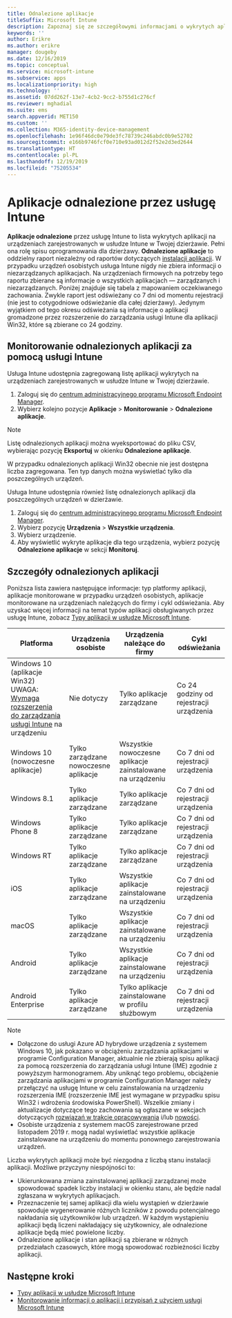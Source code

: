 ```yaml
---
title: Odnalezione aplikacje
titleSuffix: Microsoft Intune
description: Zapoznaj się ze szczegółowymi informacjami o wykrytych aplikacjach znalezionych przez usługę Intune na urządzeniu.
keywords: ''
author: Erikre
ms.author: erikre
manager: dougeby
ms.date: 12/16/2019
ms.topic: conceptual
ms.service: microsoft-intune
ms.subservice: apps
ms.localizationpriority: high
ms.technology: ''
ms.assetid: 07dd262f-13e7-4cb2-9cc2-b755d1c276cf
ms.reviewer: mghadial
ms.suite: ems
search.appverid: MET150
ms.custom: ''
ms.collection: M365-identity-device-management
ms.openlocfilehash: 1e96f46dc0e79de3fc78739c246abdc0b9e52702
ms.sourcegitcommit: e166b9746fcf0e710e93ad012d2f52e2d3ed2644
ms.translationtype: HT
ms.contentlocale: pl-PL
ms.lasthandoff: 12/19/2019
ms.locfileid: "75205534"
---
```

# <a name="intune-discovered-apps"></a>Aplikacje odnalezione przez usługę Intune

**Aplikacje odnalezione** przez usługę Intune to lista wykrytych aplikacji na urządzeniach zarejestrowanych w usłudze Intune w Twojej dzierżawie. Pełni ona rolę spisu oprogramowania dla dzierżawy. **Odnalezione aplikacje** to oddzielny raport niezależny od raportów dotyczących [instalacji aplikacji](apps-monitor.md). W przypadku urządzeń osobistych usługa Intune nigdy nie zbiera informacji o niezarządzanych aplikacjach. Na urządzeniach firmowych na potrzeby tego raportu zbierane są informacje o wszystkich aplikacjach — zarządzanych i niezarządzanych. Poniżej znajduje się tabela z mapowaniem oczekiwanego zachowania. Zwykle raport jest odświeżany co 7 dni od momentu rejestracji (nie jest to cotygodniowe odświeżanie dla całej dzierżawy). Jedynym wyjątkiem od tego okresu odświeżania są informacje o aplikacji gromadzone przez rozszerzenie do zarządzania usługi Intune dla aplikacji Win32, które są zbierane co 24 godziny.

## <a name="monitor-discovered-apps-with-intune"></a>Monitorowanie odnalezionych aplikacji za pomocą usługi Intune

Usługa Intune udostępnia zagregowaną listę aplikacji wykrytych na urządzeniach zarejestrowanych w usłudze Intune w Twojej dzierżawie.

1. Zaloguj się do [centrum administracyjnego programu Microsoft Endpoint Manager](https://go.microsoft.com/fwlink/?linkid=2109431).
2. Wybierz kolejno pozycje **Aplikacje** > **Monitorowanie** > **Odnalezione aplikacje**.

>[!NOTE]
>Listę odnalezionych aplikacji można wyeksportować do pliku CSV, wybierając pozycję **Eksportuj** w okienku **Odnalezione aplikacje**.
>
>W przypadku odnalezionych aplikacji Win32 obecnie nie jest dostępna liczba zagregowana. Ten typ danych można wyświetlać tylko dla poszczególnych urządzeń.

Usługa Intune udostępnia również listę odnalezionych aplikacji dla poszczególnych urządzeń w dzierżawie.

1. Zaloguj się do [centrum administracyjnego programu Microsoft Endpoint Manager](https://go.microsoft.com/fwlink/?linkid=2109431).
2. Wybierz pozycję **Urządzenia** > **Wszystkie urządzenia**.
3. Wybierz urządzenie.
4. Aby wyświetlić wykryte aplikacje dla tego urządzenia, wybierz pozycję **Odnalezione aplikacje** w sekcji **Monitoruj**.

## <a name="details-of-discovered-apps"></a>Szczegóły odnalezionych aplikacji

Poniższa lista zawiera następujące informacje: typ platformy aplikacji, aplikacje monitorowane w przypadku urządzeń osobistych, aplikacje monitorowane na urządzeniach należących do firmy i cykl odświeżania. Aby uzyskać więcej informacji na temat typów aplikacji obsługiwanych przez usługę Intune, zobacz [Typy aplikacji w usłudze Microsoft Intune](apps-add.md#app-types-in-microsoft-intune).

| Platforma | Urządzenia osobiste | Urządzenia należące do firmy | Cykl odświeżania |
|------------------------------------------------------------------------|----------------------------------|--------------------------------------------------|---------------------------------------|
| Windows 10 (aplikacje Win32) UWAGA: [Wymaga rozszerzenia do zarządzania usługi Intune](intune-management-extension.md) na urządzeniu | Nie dotyczy | Tylko aplikacje zarządzane | Co 24 godziny od rejestracji urządzenia |
| Windows 10 (nowoczesne aplikacje) | Tylko zarządzane nowoczesne aplikacje | Wszystkie nowoczesne aplikacje zainstalowane na urządzeniu | Co 7 dni od rejestracji urządzenia |
| Windows 8.1 | Tylko aplikacje zarządzane | Tylko aplikacje zarządzane | Co 7 dni od rejestracji urządzenia |
| Windows Phone 8 | Tylko aplikacje zarządzane | Tylko aplikacje zarządzane | Co 7 dni od rejestracji urządzenia |
| Windows RT | Tylko aplikacje zarządzane | Tylko aplikacje zarządzane | Co 7 dni od rejestracji urządzenia |
| iOS | Tylko aplikacje zarządzane | Wszystkie aplikacje zainstalowane na urządzeniu | Co 7 dni od rejestracji urządzenia |
| macOS | Tylko aplikacje zarządzane | Wszystkie aplikacje zainstalowane na urządzeniu | Co 7 dni od rejestracji urządzenia |
| Android | Tylko aplikacje zarządzane | Wszystkie aplikacje zainstalowane na urządzeniu | Co 7 dni od rejestracji urządzenia |
| Android Enterprise | Tylko aplikacje zarządzane | Tylko aplikacje zainstalowane w profilu służbowym | Co 7 dni od rejestracji urządzenia |

> [!NOTE]
> - Dołączone do usługi Azure AD hybrydowe urządzenia z systemem Windows 10, jak pokazano w obciążeniu zarządzania aplikacjami w programie Configuration Manager, aktualnie nie zbierają spisu aplikacji za pomocą rozszerzenia do zarządzania usługi Intune (IME) zgodnie z powyższym harmonogramem. Aby uniknąć tego problemu, obciążenie zarządzania aplikacjami w programie Configuration Manager należy przełączyć na usługę Intune w celu zainstalowania na urządzeniu rozszerzenia IME (rozszerzenie IME jest wymagane w przypadku spisu Win32 i wdrożenia środowiska PowerShell). Wszelkie zmiany i aktualizacje dotyczące tego zachowania są ogłaszane w sekcjach dotyczących [rozwiązań w trakcie opracowywania](../fundamentals/in-development.md) i/lub [nowości](../fundamentals/whats-new.md).
> - Osobiste urządzenia z systemem macOS zarejestrowane przed listopadem 2019 r. mogą nadal wyświetlać wszystkie aplikacje zainstalowane na urządzeniu do momentu ponownego zarejestrowania urządzeń.

Liczba wykrytych aplikacji może być niezgodna z liczbą stanu instalacji aplikacji. Możliwe przyczyny niespójności to:

- Ukierunkowana zmiana zainstalowanej aplikacji zarządzanej może spowodować spadek liczby instalacji w okienku stanu, ale będzie nadal zgłaszana w wykrytych aplikacjach.
- Przeznaczenie tej samej aplikacji dla wielu wystąpień w dzierżawie spowoduje wygenerowanie różnych liczników z powodu potencjalnego nakładania się użytkowników lub urządzeń. W każdym wystąpieniu aplikacji będą liczeni nakładający się użytkownicy, ale odnalezione aplikacje będą mieć powielone liczby.
- Odnalezione aplikacje i stan aplikacji są zbierane w różnych przedziałach czasowych, które mogą spowodować rozbieżności liczby aplikacji.

## <a name="next-steps"></a>Następne kroki

- [Typy aplikacji w usłudze Microsoft Intune](apps-add.md#app-types-in-microsoft-intune)
- [Monitorowanie informacji o aplikacji i przypisań z użyciem usługi Microsoft Intune](apps-monitor.md)
